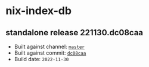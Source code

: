 # nix-index-db
## standalone release 221130.dc08caa
- Built against channel: [`master`](https://github.com/nixos/nixpkgs/tree/master)
- Built against commit: [`dc08caa`](https://github.com/NixOS/nixpkgs/commit/dc08caa8a3398c73d81b64060740d4e9dc37394f)
- Build date: `2022-11-30`
